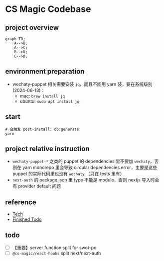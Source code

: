 # CS Magic Codebase

## project overview

```mermaid
graph TD;
    A-->B;
    A-->C;
    B-->D;
    C-->D;
```

## environment preparation

- wechaty-puppet 相关需要安装 `jq`，而且不能用 yarn 装，要在系统级别 (2024-06-13)：
    - mac: `brew install jq`
    - ubuntu: `sudo apt install jq`

## start

```shell
# 会触发 post-install: db:generate
yarn
```

## project relative instruction

- `wechaty-puppet-*` 之类的 puppet 的 dependencies 里不要加 `wechaty`，否则在 yarn monorepo 里会导致 circular dependencies error，主要是这些 puppet 的实际代码里也没有 `wechaty` （只在 tests 里有）
- `next-auth` 的 package.json 里 type 不能是 module，否则 nextjs 导入时会有 provider default 问题

## reference 

- [Tech](__docs__/tech.md)
- [Finished Todo](__docs__/finished-todo.md)

## todo

- [ ] 【重要】server function split for swot-pc
- [ ] `@cs-magic/react-hooks` split next/next-auth
